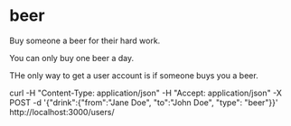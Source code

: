 beer
====

Buy someone a beer for their hard work.

You can only buy one beer a day.

THe only way to get a user account is if someone buys you a beer.

  curl -H "Content-Type: application/json" -H "Accept: application/json"  -X POST -d '{"drink":{"from":"Jane Doe", "to":"John Doe", "type": "beer"}}' http://localhost:3000/users/